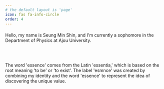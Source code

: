 ```yaml
---
# the default layout is 'page'
icon: fas fa-info-circle
order: 4
---
```


<p style="font-family: EB Garamond; font-size: 20px; line-height: 1.4;">

Hello, my name is Seung Min Shin, and I'm currently a sophomore in the Department of Physics at Ajou University.

<br>

<br>

The word 'essence' comes from the Latin 'essentia,' which is based on the root meaning 'to be' or 'to exist'. The label 'esmnce' was created by combining my identity and the word 'essence' to represent the idea of discovering the unique value.

</p>